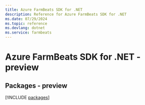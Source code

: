 ```yaml
---
title: Azure FarmBeats SDK for .NET
description: Reference for Azure FarmBeats SDK for .NET
ms.date: 07/29/2024
ms.topic: reference
ms.devlang: dotnet
ms.service: farmbeats
---
```

# Azure FarmBeats SDK for .NET - preview
## Packages - preview
[!INCLUDE [packages](farmbeats-index.md)]
